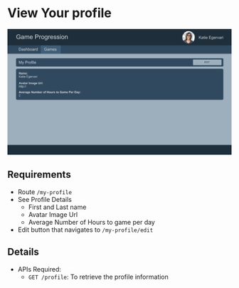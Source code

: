 # View Your profile

![Your Profile](../images/current/view-profile.png "Your Profile")

## Requirements

- Route `/my-profile`
- See Profile Details
  - First and Last name
  - Avatar Image Url
  - Average Number of Hours to game per day
- Edit button that navigates to `/my-profile/edit`

## Details

- APIs Required:
  - `GET /profile`: To retrieve the profile information
